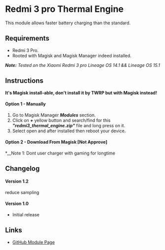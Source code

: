 # Redmi 3 pro Thermal Engine
This module allows faster battery charging than the standard.
   
## Requirements
- Redmi 3 Pro.
- Rooted with Magisk and Magisk Manager indeed installed.

*__Note:__ Tested on the Xiaomi Redmi 3 pro Lineage OS 14.1 && Lineage OS 15.1*

## Instructions
__It's Magisk install-able, don't install it by TWRP but with Magisk instead!__

#### Option 1 - Manually
1. Go to Magisk Manager **_Modules_** section.
2. Click on **_+_** yellow button and search/find for this **_"redmi3_thermal_engine.zip"_** file and long press on it.
3. Select open and after installed then reboot your device.

#### Option 2 - Download From Magisk [Not Approve]


   *__Note 1: Dont user charger with gaming for longtime 
   
## Changelog
#### Version 1.2
reduce sampling 

#### Version 1.0
- Initial release

## Links
- [GitHub Module Page](https://github.com/oxygenfox/Redmi3-Thermal-Engine)
